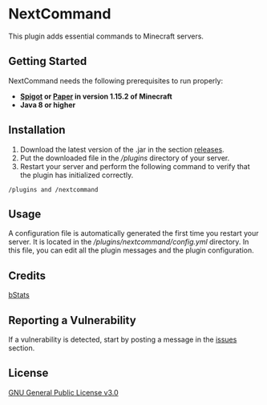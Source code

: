 # NextCommand

This plugin adds essential commands to Minecraft servers.

## Getting Started

NextCommand needs the following prerequisites to run properly:
* **[Spigot](https://getbukkit.org/download/spigot) or [Paper](https://papermc.io/) in version 1.15.2 of Minecraft**
* **Java 8 or higher**

## Installation

1. Download the latest version of the .jar in the section [releases](https://github.com/ItsJustMiaouss/NextCommand/releases).
2. Put the downloaded file in the */plugins* directory of your server.
3. Restart your server and perform the following command to verify that the plugin has initialized correctly.

```
/plugins and /nextcommand
```

## Usage

A configuration file is automatically generated the first time you restart your server. It is located in the */plugins/nextcommand/config.yml* directory. In this file, you can edit all the plugin messages and the plugin configuration.

## Credits

[bStats](https://bstats.org/)

## Reporting a Vulnerability

If a vulnerability is detected, start by posting a message in the [issues](https://github.com/ItsJustMiaouss/NextCommand/issues) section.

## License

[GNU General Public License v3.0](https://github.com/ItsJustMiaouss/NextCommand/blob/master/LICENSE)
